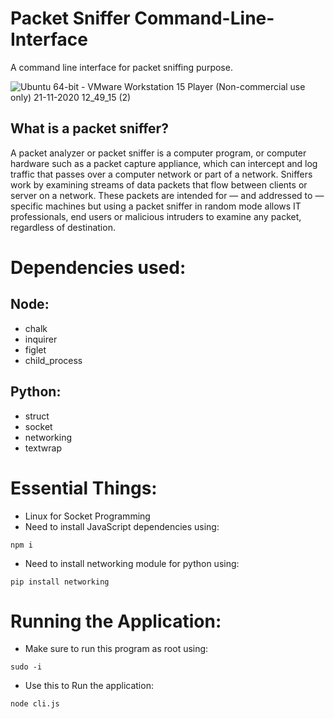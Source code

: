# Packet Sniffer Command-Line-Interface
A command line interface for packet sniffing purpose.

![Ubuntu 64-bit - VMware Workstation 15 Player (Non-commercial use only) 21-11-2020 12_49_15 (2)](https://user-images.githubusercontent.com/43717493/99870578-32db8e00-2bfa-11eb-9bbe-2320ca8bd3e2.png)


## What is a packet sniffer?

A packet analyzer or packet sniffer is a computer program, or computer hardware such as a packet capture appliance, which can intercept and log traffic that passes over a computer network or part of a network. Sniffers work by examining streams of data packets that flow between clients or server on a network. These packets are intended for — and addressed to — specific machines but using a packet sniffer in random mode allows IT professionals, end users or malicious intruders to examine any packet, regardless of destination.

# Dependencies used:

## Node:
- chalk 
- inquirer
- figlet 
- child_process

## Python:
- struct
- socket
- networking
- textwrap

# Essential Things:
- Linux for Socket Programming
- Need to install JavaScript dependencies using:
```
npm i
```
- Need to install networking module for python using:
```
pip install networking
```
# Running the Application:

- Make sure to run this program as root using:
```
sudo -i
```
- Use this to Run the application:
```
node cli.js
```
